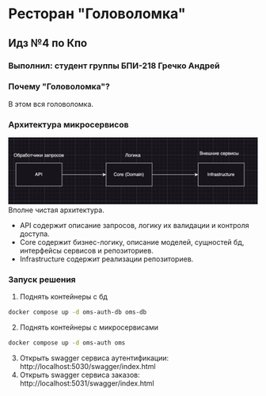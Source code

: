 # Ресторан "Головоломка"

##  Идз №4 по Кпо
### Выполнил: студент группы БПИ-218 Гречко Андрей

### Почему "Головоломка"?
В этом вся головоломка.

### Архитектура микросервисов

![](./images/arch.jpeg)
Вполне чистая архитектура.

- API содержит описание запросов, логику их валидации и контроля доступа.
- Core содержит бизнес-логику, описание моделей, сущностей бд, интерфейсы сервисов и репозиториев.
- Infrastructure содержит реализации репозиториев.

### Запуск решения

1. Поднять контейнеры с бд
```bash
docker compose up -d oms-auth-db oms-db
```
2. Поднять контейнеры с микросервисами
```bash
docker compose up -d oms-auth oms
```
3. Открыть swagger сервиса аутентификации: http://localhost:5030/swagger/index.html
4. Открыть swagger сервиса заказов: http://localhost:5031/swagger/index.html
